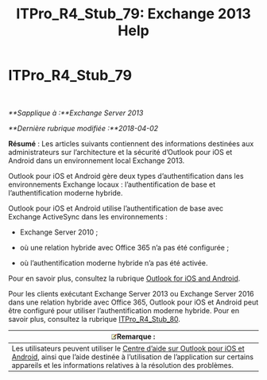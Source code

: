 ﻿---
title: 'ITPro_R4_Stub_79: Exchange 2013 Help'
TOCTitle: ITPro_R4_Stub_79
ms:assetid: 8b46e0bf-334d-44ed-bf20-eab605fdcae6
ms:mtpsurl: https://technet.microsoft.com/fr-fr/library/Mt846638(v=EXCHG.150)
ms:contentKeyID: 74520289
ms.date: 04/24/2018
mtps_version: v=EXCHG.150
ms.translationtype: HT
---

# ITPro\_R4\_Stub\_79

 

_**Sapplique à :**Exchange Server 2013_

_**Dernière rubrique modifiée :**2018-04-02_

**Résumé** : Les articles suivants contiennent des informations destinées aux administrateurs sur l’architecture et la sécurité d’Outlook pour iOS et Android dans un environnement local Exchange 2013.

Outlook pour iOS et Android gère deux types d’authentification dans les environnements Exchange locaux : l’authentification de base et l’authentification moderne hybride.

Outlook pour iOS et Android utilise l’authentification de base avec Exchange ActiveSync dans les environnements :

  - Exchange Server 2010 ;

  - où une relation hybride avec Office 365 n’a pas été configurée ;

  - où l’authentification moderne hybride n’a pas été activée.

Pour en savoir plus, consultez la rubrique [Outlook for iOS and Android](using-basic-authentication-with-outlook-for-ios-and-android-exchange-2013-help.md).

Pour les clients exécutant Exchange Server 2013 ou Exchange Server 2016 dans une relation hybride avec Office 365, Outlook pour iOS et Android peut être configuré pour utiliser l’authentification moderne hybride. Pour en savoir plus, consultez la rubrique [ITPro\_R4\_Stub\_80](using-hybrid-modern-authentication-with-outlook-for-ios-and-android-exchange-2013-help.md).

<table>
<thead>
<tr class="header">
<th><img src="images/JJ159664.note(EXCHG.150).gif" title="Remarque" alt="Remarque" />Remarque :</th>
</tr>
</thead>
<tbody>
<tr class="odd">
<td>Les utilisateurs peuvent utiliser le <a href="https://support.office.com/fr-fr/article/outlook-for-ios-and-android-help-center-cd84214e-a5ac-4e95-9ea3-e07f78d0cde6">Centre d’aide sur Outlook pour iOS et Android</a>, ainsi que l’aide destinée à l’utilisation de l’application sur certains appareils et les informations relatives à la résolution des problèmes.</td>
</tr>
</tbody>
</table>

